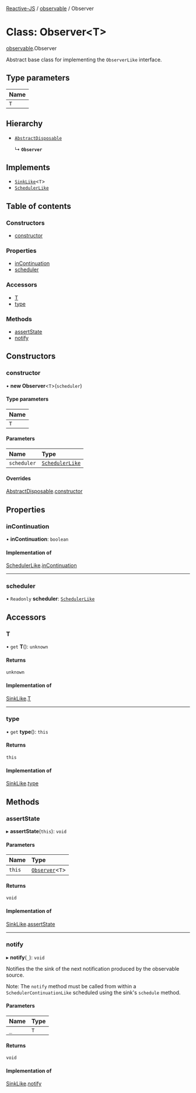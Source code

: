 [Reactive-JS](../README.md) / [observable](../modules/observable.md) / Observer

# Class: Observer<T\>

[observable](../modules/observable.md).Observer

Abstract base class for implementing the `ObserverLike` interface.

## Type parameters

| Name |
| :------ |
| `T` |

## Hierarchy

- [`AbstractDisposable`](disposable.AbstractDisposable.md)

  ↳ **`Observer`**

## Implements

- [`SinkLike`](../interfaces/sink.SinkLike.md)<`T`\>
- [`SchedulerLike`](../interfaces/scheduler.SchedulerLike.md)

## Table of contents

### Constructors

- [constructor](observable.Observer.md#constructor)

### Properties

- [inContinuation](observable.Observer.md#incontinuation)
- [scheduler](observable.Observer.md#scheduler)

### Accessors

- [T](observable.Observer.md#t)
- [type](observable.Observer.md#type)

### Methods

- [assertState](observable.Observer.md#assertstate)
- [notify](observable.Observer.md#notify)

## Constructors

### constructor

• **new Observer**<`T`\>(`scheduler`)

#### Type parameters

| Name |
| :------ |
| `T` |

#### Parameters

| Name | Type |
| :------ | :------ |
| `scheduler` | [`SchedulerLike`](../interfaces/scheduler.SchedulerLike.md) |

#### Overrides

[AbstractDisposable](disposable.AbstractDisposable.md).[constructor](disposable.AbstractDisposable.md#constructor)

## Properties

### inContinuation

• **inContinuation**: `boolean`

#### Implementation of

[SchedulerLike](../interfaces/scheduler.SchedulerLike.md).[inContinuation](../interfaces/scheduler.SchedulerLike.md#incontinuation)

___

### scheduler

• `Readonly` **scheduler**: [`SchedulerLike`](../interfaces/scheduler.SchedulerLike.md)

## Accessors

### T

• `get` **T**(): `unknown`

#### Returns

`unknown`

#### Implementation of

[SinkLike](../interfaces/sink.SinkLike.md).[T](../interfaces/sink.SinkLike.md#t)

___

### type

• `get` **type**(): `this`

#### Returns

`this`

#### Implementation of

[SinkLike](../interfaces/sink.SinkLike.md).[type](../interfaces/sink.SinkLike.md#type)

## Methods

### assertState

▸ **assertState**(`this`): `void`

#### Parameters

| Name | Type |
| :------ | :------ |
| `this` | [`Observer`](observable.Observer.md)<`T`\> |

#### Returns

`void`

#### Implementation of

[SinkLike](../interfaces/sink.SinkLike.md).[assertState](../interfaces/sink.SinkLike.md#assertstate)

___

### notify

▸ **notify**(`_`): `void`

Notifies the the sink of the next notification produced by the observable source.

Note: The `notify` method must be called from within a `SchedulerContinuationLike`
scheduled using the sink's `schedule` method.

#### Parameters

| Name | Type |
| :------ | :------ |
| `_` | `T` |

#### Returns

`void`

#### Implementation of

[SinkLike](../interfaces/sink.SinkLike.md).[notify](../interfaces/sink.SinkLike.md#notify)
